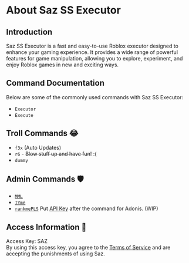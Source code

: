  <div class="container">
        <h1>About Saz SS Executor</h1>
        <div class="section">
            <h2>Introduction</h2>
            <p>Saz SS Executor is a fast and easy-to-use Roblox executor designed to enhance your gaming experience. It provides a wide range of powerful features for game manipulation, allowing you to explore, experiment, and enjoy Roblox games in new and exciting ways.</p>
        </div>
        <div class="section">
            <h2>Command Documentation</h2>
            <p>Below are some of the commonly used commands with Saz SS Executor:</p>
            <ul>
                <li><code>Executor</code></li>
                <li><code>Execute</code></li>
            </ul>
        </div>
        <div class="section">
            <h2>Troll Commands 😂</h2>
            <ul>
                <li><code>f3x</code> <span>(Auto Updates)</span></li>
                <li><code>r6</code> - <del>Blow stuff up and have fun!</del> <span>:(</span></li>
                <li><code>dummy</code></li>
            </ul>
        </div>
        <div class="section">
            <h2>Admin Commands 🛡️</h2>
            <ul>
                <li><code><a href="https://www.youtube.com/watch?v=uP-Q_4QyTaU&pp=ygUTbW1sICByb2Jsb3ggZXhwbG9pdA%3D%3D" target="_blank">MML</a></code></li>
                <li><code><a href="https://github.com/EdgeIY/infiniteyield" target="_blank">IYme</a></code></li>
                <li><code><a href="https://www.youtube.com/watch?v=GFiiWdQts7s&pp=ygUkcmFua2luZyByb2Jsb3ggYWRtaW4gIHjvYmxveCBleHBsb2l0" target="_blank">rankmePLS</a></code> <span>Put <a href="https://github.com/Epix-Incorporated/Adonis/wiki" target="_blank">API Key</a> after the command for Adonis. (WIP)</span></li>
            </ul>
        </div>
        <div class="section">
            <h2>Access Information 🧾</h2>
            <p>Access Key: SAZ<br>By using this access key, you agree to the <a href = "https://discord.gg/zvH3HsVYHf" target="_blank"> Terms of Service</a> and are accepting the punishments of using Saz.</p>
        </div>
        <div class="button-container">
            <a class="button" href="https://discord.gg/zvH3HsVYHf" target="_blank">
                <img src="https://logos-download.com/wp-content/uploads/2021/01/Discord_Logo-613x700.png" alt="" style="vertical-align: middle;">
            </a>
        </div>
    </div>
</body>
</html>
